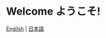 # Welcome ようこそ!

<!-- DO NOT change the below links. Build.py will fail. -->
[English](en/index.md)  |  [日本語](ja/index.md)
